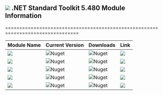 ## <img src="https://github.com/Wagnerp/Krypton-NET-Version-Dashboard/blob/master/Assets/Icons/PNG/Square%20Design%2064%20x%2064%20New%20Green.png" /> .NET Standard Toolkit 5.480 Module Information

================================================================================

| Module Name | Current Version | Downloads | Link |
|---|---|---|---|
| <img src="https://img.shields.io/badge/Module-Core-orange.svg" /> | ![Nuget](https://img.shields.io/nuget/v/KryptonToolkitSuite5480CoreModule) | ![Nuget](https://img.shields.io/nuget/dt/KryptonToolkitSuite5480CoreModule?color=brightgreen) |  <a href="https://www.nuget.org/packages/KryptonToolkitSuite5480CoreModule/"><img src="https://img.shields.io/badge/Download-Link-9cf.svg" /></a> |
| <img src="https://img.shields.io/badge/Module-Docking-orange.svg" /> | ![Nuget](https://img.shields.io/nuget/v/KryptonToolkitSuite5480DockingModule) | ![Nuget](https://img.shields.io/nuget/dt/KryptonToolkitSuite5480DockingModule?color=brightgreen) |  <a href="https://www.nuget.org/packages/KryptonToolkitSuite5480DockingModule/"><img src="https://img.shields.io/badge/Download-Link-9cf.svg" /></a> |
| <img src="https://img.shields.io/badge/Module-Navigator-orange.svg" /> | ![Nuget](https://img.shields.io/nuget/v/KryptonToolkitSuite5480NavigatorModule) | ![Nuget](https://img.shields.io/nuget/dt/KryptonToolkitSuite5480NavigatorModule?color=brightgreen) |  <a href="https://www.nuget.org/packages/KryptonToolkitSuite5480NavigatorModule/"><img src="https://img.shields.io/badge/Download-Link-9cf.svg" /></a> |
| <img src="https://img.shields.io/badge/Module-Ribbon-orange.svg" /> | ![Nuget](https://img.shields.io/nuget/v/KryptonToolkitSuite5480RibbonModule) | ![Nuget](https://img.shields.io/nuget/dt/KryptonToolkitSuite5480RibbonModule?color=brightgreen) |  <a href="https://www.nuget.org/packages/KryptonToolkitSuite5480RibbonModule/"><img src="https://img.shields.io/badge/Download-Link-9cf.svg" /></a> |
| <img src="https://img.shields.io/badge/Module-Workspace-orange.svg" /> | ![Nuget](https://img.shields.io/nuget/v/KryptonToolkitSuite5480WorkspaceModule) | ![Nuget](https://img.shields.io/nuget/dt/KryptonToolkitSuite5480WorkspaceModule?color=brightgreen) |  <a href="https://www.nuget.org/packages/KryptonToolkitSuite5480WorkspaceModule/"><img src="https://img.shields.io/badge/Download-Link-9cf.svg" /></a> |